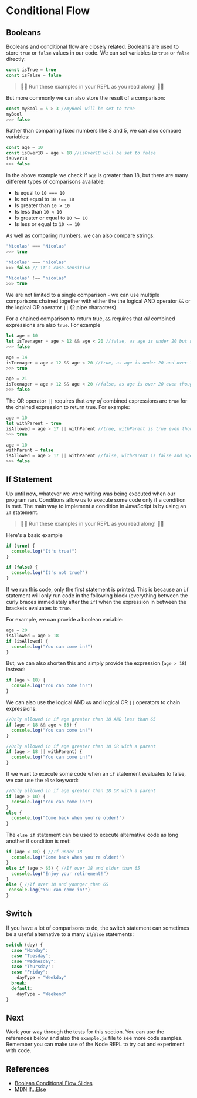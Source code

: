 # Conditional Flow

## Booleans

Booleans and conditional flow are closely related. Booleans are used to store `true` or `false` values in our code. We can set variables to `true` or `false` directly:

```javascript
const isTrue = true
const isFalse = false
```

> 👨‍💻 Run these examples in your REPL as you read along! 👨‍💻

But more commonly we can also store the result of a comparison:

```javascript
const myBool = 5 > 3 //myBool will be set to true
myBool
>>> false
```

Rather than comparing fixed numbers like 3 and 5, we can also compare variables:

```javascript
const age = 10
const isOver18 = age > 18 //isOver18 will be set to false
isOver18
>>> false
```

In the above example we check if `age` is greater than 18, but there are many different types of comparisons available:

* Is equal to `10 === 10`
* Is not equal to `10 !== 10`
* Is greater than `10 > 10`
* Is less than `10 < 10`
* Is greater or equal to `10 >= 10`
* Is less or equal to `10 <= 10`

As well as comparing numbers, we can also compare strings:

```javascript
"Nicolas" === "Nicolas"
>>> true
```

```javascript
"Nicolas" === "nicolas"
>>> false // it’s case-sensitive
```

```javascript
"Nicolas" !== "nicolas"
>>> true 
```

We are not limited to a single comparison - we can use multiple comparisons chained together with either the the logical AND operator `&&` or the logical OR operator `||` (2 pipe characters).

For a chained comparison to return true, `&&` requires that *all* combined expressions are also `true`. For example

```javascript
let age = 10
let isTeenager = age > 12 && age < 20 //false, as age is under 20 but not over 12
>>> false
```

```javascript
age = 14
isTeenager = age > 12 && age < 20 //true, as age is under 20 and over 12
>>> true
```

```javascript
age = 21
isTeenager = age > 12 && age < 20 //false, as age is over 20 even though greater than 12
>>> false
```

The OR operator `||` requires that *any of* combined expressions are `true` for the chained expression to return true. For example:

```javascript
age = 10
let withParent = true
isAllowed = age > 17 || withParent //true, withParent is true even though age>17 is false
>>> true
```

```javascript
age = 10
withParent = false
isAllowed = age > 17 || withParent //false, withParent is false and age>17 is false
>>> false
```

## If Statement

Up until now, whatever we were writing was being executed when our program ran. Conditions allow us to execute some code only if a condition is met. The main way to implement a condition in JavaScript is by using an `if` statement.

> 👨‍💻 Run these examples in your REPL as you read along! 👨‍💻

Here's a basic example

```javascript
if (true) {
  console.log("It's true!")
} 

if (false) {
  console.log("It's not true?")
} 
```

If we run this code, only the first statement is printed. This is because an `if` statement will only run code in the following block (everything between the curly braces immediately after the `if`) when the expression in between the brackets evaluates to `true`.

For example, we can provide a boolean variable:

```javascript
age = 20
isAllowed = age > 18
if (isAllowed) {
  console.log("You can come in!")
}
```

But, we can also shorten this and simply provide the expression (`age > 18`) instead:

```javascript
if (age > 18) {
  console.log("You can come in!")
}
```

We can also use the logical AND `&&` and logical OR `||` operators to chain expressions:

```javascript
//Only allowed in if age greater than 18 AND less than 65
if (age > 18 && age < 65) {
  console.log("You can come in!")
}
```

```javascript
//Only allowed in if age greater than 18 OR with a parent
if (age > 18 || withParent) {
  console.log("You can come in!")
}
```

If we want to execute some code when an `if` statement evaluates to false, we can use the `else` keyword:

```javascript
//Only allowed in if age greater than 18 OR with a parent
if (age > 18) {
  console.log("You can come in!")
}
else {
  console.log("Come back when you're older!")
}
```

The `else if` statement can be used to execute alternative code as long another if condition is met:

```javascript
if (age < 18) { //If under 18
  console.log("Come back when you're older!")
}
else if (age > 65) { //If over 18 and older than 65
  console.log("Enjoy your retirement!")
}
else { //If over 18 and younger than 65
 console.log("You can come in!")
}
```

## Switch

If you have a lot of comparisons to do, the switch statement can sometimes be a useful alternative to a many `if`/`else` statements:

```javascript
switch (day) {
  case "Monday":
  case "Tuesday":
  case "Wednesday":
  case "Thursday":
  case "Friday":
    dayType = "Weekday"
  break;
  default:
    dayType = "Weekend"
}
```

## Next

Work your way through the tests for this section. You can use the references below and also
the `example.js` file to see more code samples. Remember you can make use of the Node REPL 
to try out and experiment with code.

## References

* [Boolean Conditional Flow Slides](https://docs.google.com/presentation/d/17YZv-apFaaFM0ICtIwZN2moSpKtS4-Mq-heCy6L7kxo/edit#slide=id.gd46f8ee6d4_0_8)
* [MDN If...Else](https://developer.mozilla.org/en-US/docs/Web/JavaScript/Reference/Statements/if...else)

